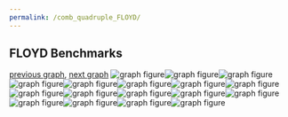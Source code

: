 ```yaml
---
permalink: /comb_quadruple_FLOYD/
---
```



 ## FLOYD Benchmarks

[previous graph](../comb_quadruple_FACE/), [next graph](../comb_quadruple_H/)
![graph figure](./images/quadruple/FLOYD/FLOYD-AVL_box.png)![graph figure](./images/quadruple/FLOYD/FLOYD-A_box.png)![graph figure](./images/quadruple/FLOYD/FLOYD-CYPHERD_box.png)![graph figure](./images/quadruple/FLOYD/FLOYD-EGG_box.png)![graph figure](./images/quadruple/FLOYD/FLOYD-FACE_box.png)![graph figure](./images/quadruple/FLOYD/FLOYD-FLOYD_box.png)![graph figure](./images/quadruple/FLOYD/FLOYD-F_box.png)![graph figure](./images/quadruple/FLOYD/FLOYD-H_box.png)![graph figure](./images/quadruple/FLOYD/FLOYD-JSOND_box.png)![graph figure](./images/quadruple/FLOYD/FLOYD-K_box.png)![graph figure](./images/quadruple/FLOYD/FLOYD-O_box.png)![graph figure](./images/quadruple/FLOYD/FLOYD-PDFD_box.png)![graph figure](./images/quadruple/FLOYD/FLOYD-RB_box.png)![graph figure](./images/quadruple/FLOYD/FLOYD-ROD_box.png)![graph figure](./images/quadruple/FLOYD/FLOYD-SMATRIX_box.png)![graph figure](./images/quadruple/FLOYD/FLOYD-SORTD_box.png)![graph figure](./images/quadruple/FLOYD/FLOYD-ZB_box.png)